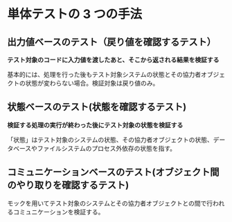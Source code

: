 # 単体テストの 3 つの手法

## 出力値ベースのテスト（戻り値を確認するテスト）

**テスト対象のコードに入力値を渡したあと、そこから返される結果を検証する**

基本的には、処理を行った後もテスト対象システムの状態とその協力者オブジェクトの状態が変わらない場合。検証対象は戻り値のみ。

## 状態ベースのテスト(状態を確認するテスト)

**検証する処理の実行が終わった後にテスト対象の状態を検証する**

「状態」はテスト対象のシステムの状態、その協力者オブジェクトの状態、データベースやファイルシステムのプロセス外依存の状態を指す。

## コミュニケーションベースのテスト(オブジェクト間のやり取りを確認するテスト)

モックを用いてテスト対象のシステムとその協力者オブジェクトとの間で行われるコミュニケーションを検証する。
